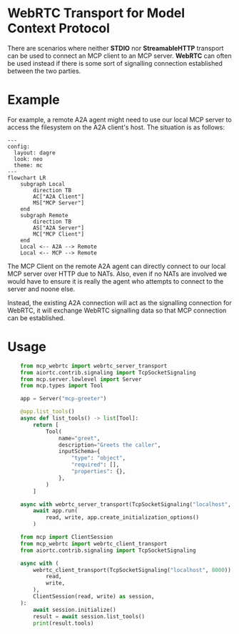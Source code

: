 # WebRTC Transport for Model Context Protocol

There are scenarios where neither **STDIO** nor **StreamableHTTP** transport can be used to connect an MCP client to an MCP server. **WebRTC** can often be used instead if there is some sort of signalling connection established between the two parties.

# Example

For example, a remote A2A agent might need to use our local MCP server to access the filesystem on the A2A client's host. The situation is as follows:

```mermaid
---
config:
  layout: dagre
  look: neo
  theme: mc
---
flowchart LR
    subgraph Local
        direction TB
        AC["A2A Client"]
        MS["MCP Server"]
    end
    subgraph Remote
        direction TB
        AS["A2A Server"]
        MC["MCP Client"]
    end
    Local <-- A2A --> Remote
    Local <-- MCP --> Remote
```

The MCP Client on the remote A2A agent can directly connect to our local MCP server over HTTP due to NATs. Also, even if no NATs are involved we would have to ensure it is really the agent who attempts to connect to the server and noone else. 

Instead, the existing A2A connection will act as the signalling connection for WebRTC, it will exchange WebRTC signalling data so that MCP connection can be established.

# Usage

```python
    from mcp_webrtc import webrtc_server_transport
    from aiortc.contrib.signaling import TcpSocketSignaling
    from mcp.server.lowlevel import Server
    from mcp.types import Tool

    app = Server("mcp-greeter")

    @app.list_tools()
    async def list_tools() -> list[Tool]:
        return [
            Tool(
                name="greet",
                description="Greets the caller",
                inputSchema={
                    "type": "object",
                    "required": [],
                    "properties": {},
                },
            )
        ]

    async with webrtc_server_transport(TcpSocketSignaling("localhost", 8000)) as (read, write):
        await app.run(
            read, write, app.create_initialization_options()
        )
```

```python
    from mcp import ClientSession
    from mcp_webrtc import webrtc_client_transport
    from aiortc.contrib.signaling import TcpSocketSignaling

    async with (
        webrtc_client_transport(TcpSocketSignaling("localhost", 8000)) as (
            read,
            write,
        ),
        ClientSession(read, write) as session,
    ):
        await session.initialize()
        result = await session.list_tools()
        print(result.tools)
```
